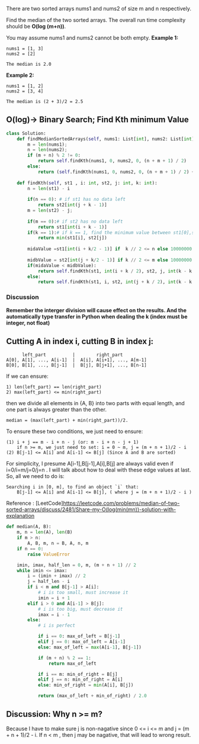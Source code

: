 There are two sorted arrays nums1 and nums2 of size m and n respectively.

Find the median of the two sorted arrays. The overall run time complexity should be **O(log (m+n))**.

You may assume nums1 and nums2 cannot be both empty.
**Example 1:**
```
nums1 = [1, 3]
nums2 = [2]

The median is 2.0
```
**Example 2:**
```
nums1 = [1, 2]
nums2 = [3, 4]

The median is (2 + 3)/2 = 2.5
```
## O(log)-> Binary Search; Find Kth minimum Value
```python
class Solution:
    def findMedianSortedArrays(self, nums1: List[int], nums2: List[int]) -> float:
        m = len(nums1);
        n = len(nums2);
        if (m + n) % 2 != 0:
            return self.findKth(nums1, 0, nums2, 0, (n + m + 1) / 2)
        else:
            return (self.findKth(nums1, 0, nums2, 0, (n + m + 1) / 2) + self.findKth(nums1, 0, nums2, 0, (n + m + 2) / 2) )/ 2
        
    def findKth(self, st1 , i: int, st2, j: int, k: int):
        n = len(st1) - i
        
        if(n == 0): # if st1 has no data left
            return st2[int(j + k - 1)]
        m = len(st2) - j;
        
        if(m == 0):# if st2 has no data left
            return st1[int(i + k - 1)]
        if(k == 1):# if k == 1, find the minimum value between st1[0],st2[0]
            return min(st1[i], st2[j])
        
        midaValue =st1[int(i + k/2 - 1)] if  k // 2 <= n else 10000000; # if kth value is over-index, make sure extract k values from another string(st2), so give a big value to midaValue
        
        midbValue = st2[int(j + k/2 - 1)] if k // 2 <= m else 10000000;
        if(midaValue < midbValue):
            return self.findKth(st1, int(i + k / 2), st2, j, int(k - k // 2))
        else:
            return self.findKth(st1, i, st2, int(j + k / 2), int(k - k // 2))
```
### Discussion
**Remember the interger division will cause effect on the results. And the automatically type transfer in Python when dealing the k (index must be integer, not float)**

## Cutting A in index i, cutting B in index j:
```
      left_part          |        right_part
A[0], A[1], ..., A[i-1]  |  A[i], A[i+1], ..., A[m-1]
B[0], B[1], ..., B[j-1]  |  B[j], B[j+1], ..., B[n-1]
```
If we can ensure:
```
1) len(left_part) == len(right_part)
2) max(left_part) <= min(right_part)
```
then we divide all elements in {A, B} into two parts with equal length, and one part is always greater than the other. 
```
median = (max(left_part) + min(right_part))/2.
```
To ensure these two conditions, we just need to ensure:
```
(1) i + j == m - i + n - j (or: m - i + n - j + 1)
    if n >= m, we just need to set: i = 0 ~ m, j = (m + n + 1)/2 - i
(2) B[j-1] <= A[i] and A[i-1] <= B[j] (Since A and B are sorted)
```
For simplicity, I presume A[i-1],B[j-1],A[i],B[j] are always valid even if i=0/i=m/j=0/j=n . I will talk about how to deal with these edge values at last.
So, all we need to do is:
```
Searching i in [0, m], to find an object `i` that:
    B[j-1] <= A[i] and A[i-1] <= B[j], ( where j = (m + n + 1)/2 - i )
```
Reference : [LeetCode]<https://leetcode.com/problems/median-of-two-sorted-arrays/discuss/2481/Share-my-O(log(min(mn))-solution-with-explanation>

```python
def median(A, B):
    m, n = len(A), len(B)
    if m > n:
        A, B, m, n = B, A, n, m
    if n == 0:
        raise ValueError

    imin, imax, half_len = 0, m, (m + n + 1) // 2
    while imin <= imax:
        i = (imin + imax) // 2
        j = half_len - i
        if i < m and B[j-1] > A[i]:
            # i is too small, must increase it
            imin = i + 1
        elif i > 0 and A[i-1] > B[j]:
            # i is too big, must decrease it
            imax = i - 1
        else:
            # i is perfect

            if i == 0: max_of_left = B[j-1]
            elif j == 0: max_of_left = A[i-1]
            else: max_of_left = max(A[i-1], B[j-1])

            if (m + n) % 2 == 1:
                return max_of_left

            if i == m: min_of_right = B[j]
            elif j == n: min_of_right = A[i]
            else: min_of_right = min(A[i], B[j])

            return (max_of_left + min_of_right) / 2.0
```

## Discussion: Why n >= m? 
Because I have to make sure j is non-nagative since 0 <= i <= m and j = (m + n + 1)/2 - i. If n < m , then j may be nagative, that will lead to wrong result.





